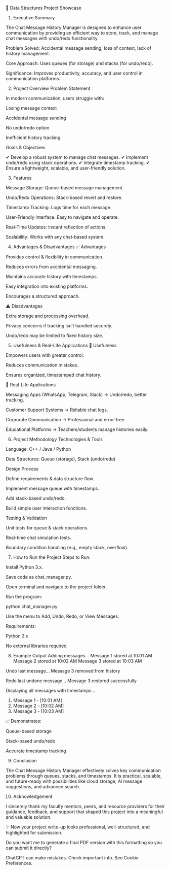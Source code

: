 📌 Data Structures Project Showcase
1. Executive Summary

The Chat Message History Manager is designed to enhance user communication by providing an efficient way to store, track, and manage chat messages with undo/redo functionality.

Problem Solved: Accidental message sending, loss of context, lack of history management.

Core Approach: Uses queues (for storage) and stacks (for undo/redo).

Significance: Improves productivity, accuracy, and user control in communication platforms.

2. Project Overview
Problem Statement

In modern communication, users struggle with:

Losing message context

Accidental message sending

No undo/redo option

Inefficient history tracking

Goals & Objectives

✔ Develop a robust system to manage chat messages.
✔ Implement undo/redo using stack operations.
✔ Integrate timestamp tracking.
✔ Ensure a lightweight, scalable, and user-friendly solution.

3. Features

Message Storage: Queue-based message management.

Undo/Redo Operations: Stack-based revert and restore.

Timestamp Tracking: Logs time for each message.

User-Friendly Interface: Easy to navigate and operate.

Real-Time Updates: Instant reflection of actions.

Scalability: Works with any chat-based system.

4. Advantages & Disadvantages
✅ Advantages

Provides control & flexibility in communication.

Reduces errors from accidental messaging.

Maintains accurate history with timestamps.

Easy integration into existing platforms.

Encourages a structured approach.

⚠️ Disadvantages

Extra storage and processing overhead.

Privacy concerns if tracking isn’t handled securely.

Undo/redo may be limited to fixed history size.

5. Usefulness & Real-Life Applications
🔹 Usefulness

Empowers users with greater control.

Reduces communication mistakes.

Ensures organized, timestamped chat history.

🔹 Real-Life Applications

Messaging Apps (WhatsApp, Telegram, Slack) → Undo/redo, better tracking.

Customer Support Systems → Reliable chat logs.

Corporate Communication → Professional and error-free.

Educational Platforms → Teachers/students manage histories easily.

6. Project Methodology
Technologies & Tools

Language: C++ / Java / Python

Data Structures: Queue (storage), Stack (undo/redo)

Design Process

Define requirements & data structure flow.

Implement message queue with timestamps.

Add stack-based undo/redo.

Build simple user interaction functions.

Testing & Validation

Unit tests for queue & stack operations.

Real-time chat simulation tests.

Boundary condition handling (e.g., empty stack, overflow).

7. How to Run the Project
Steps to Run:

Install Python 3.x.

Save code as chat_manager.py.

Open terminal and navigate to the project folder.

Run the program:

python chat_manager.py


Use the menu to Add, Undo, Redo, or View Messages.

Requirements:

Python 3.x

No external libraries required

8. Example Output
Adding messages...
Message 1 stored at 10:01 AM
Message 2 stored at 10:02 AM
Message 3 stored at 10:03 AM

Undo last message...
Message 3 removed from history

Redo last undone message...
Message 3 restored successfully

Displaying all messages with timestamps...
1. Message 1 - [10:01 AM]
2. Message 2 - [10:02 AM]
3. Message 3 - [10:03 AM]


✅ Demonstrates:

Queue-based storage

Stack-based undo/redo

Accurate timestamp tracking

9. Conclusion

The Chat Message History Manager effectively solves key communication problems through queues, stacks, and timestamps. It is practical, scalable, and future-ready with possibilities like cloud storage, AI message suggestions, and advanced search.

10. Acknowledgement

I sincerely thank my faculty mentors, peers, and resource providers for their guidance, feedback, and support that shaped this project into a meaningful and valuable solution.

✨ Now your project write-up looks professional, well-structured, and highlighted for submission.

Do you want me to generate a final PDF version with this formatting so you can submit it directly?

ChatGPT can make mistakes. Check important info. See Cookie Preferences.



